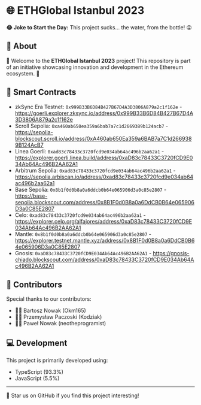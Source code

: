 # 🌐 ETHGlobal Istanbul 2023

**😂 Joke to Start the Day:** This project sucks... the water, from the bottle! 😜

## 📖 About

👋 Welcome to the **ETHGlobal Istanbul 2023** project! This repository is part of an initiative showcasing innovation and development in the Ethereum ecosystem. 🚀

## 🔗 Smart Contracts

- zkSync Era Testnet: `0x999B33B6D84B427B67D4A3D3806A879a2c1f162e` - https://goerli.explorer.zksync.io/address/0x999B33B6D84B427B67D4A3D3806A879a2c1f162e
- Scroll Sepolia: `0xa460ab650ea359a6bab7a7c1d2669389b124acb7` - https://sepolia-blockscout.scroll.io/address/0xA460ab650Ea359a6BAB7a7C1d2669389B124AcB7
- Linea Goerli: `0xad83c78433c3720fcd9e034ab64ac496b2aa62a1` - https://explorer.goerli.linea.build/address/0xaD83c78433C3720fCD9E034Ab64Ac496B2AA62A1
- Arbitrum Sepolia: `0xad83c78433c3720fcd9e034ab64ac496b2aa62a1` - https://sepolia.arbiscan.io/address/0xad83c78433c3720fcd9e034ab64ac496b2aa62a1
- Base Sepolia: `0x8b1f0d0b8a0a6ddcb0b64e065906d3a0c85e2807` - https://base-sepolia.blockscout.com/address/0x8B1F0d0B8a0a6DdCB0B64e065906D3a0C85E2807
- Celo: `0xad83c78433c3720fcd9e034ab64ac496b2aa62a1` - https://explorer.celo.org/alfajores/address/0xaD83c78433C3720fCD9E034Ab64Ac496B2AA62A1
- Mantle: `0x8b1f0d0b8a0a6ddcb0b64e065906d3a0c85e2807` - https://explorer.testnet.mantle.xyz/address/0x8B1F0d0B8a0a6DdCB0B64e065906D3a0C85E2807
- Gnosis: `0xaD83c78433C3720fCD9E034Ab64Ac496B2AA62A1` - https://gnosis-chiado.blockscout.com/address/0xaD83c78433C3720fCD9E034Ab64Ac496B2AA62A1

## 👥 Contributors

Special thanks to our contributors:

- 🧑‍💻 Bartosz Nowak (Okm165)
- 🧑‍💻 Przemysław Paczoski (Kodziak)
- 🧑‍💻 Paweł Nowak (neotheprogramist)

## 💻 Development

This project is primarily developed using:

- TypeScript (93.3%)
- JavaScript (5.5%)

---

🌟 Star us on GitHub if you find this project interesting!
